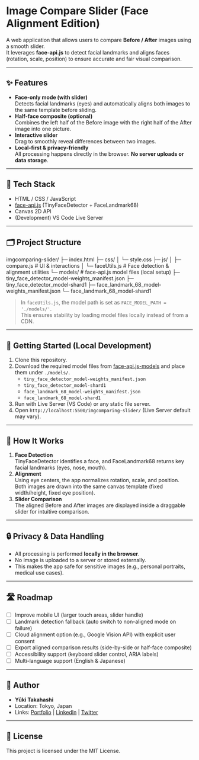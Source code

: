 # Image Compare Slider (Face Alignment Edition)

A web application that allows users to compare **Before / After** images using a smooth slider.  
It leverages **face-api.js** to detect facial landmarks and aligns faces (rotation, scale, position) to ensure accurate and fair visual comparison.

---

## ✨ Features

- **Face-only mode (with slider)**  
  Detects facial landmarks (eyes) and automatically aligns both images to the same template before sliding.
- **Half-face composite (optional)**  
  Combines the left half of the Before image with the right half of the After image into one picture.
- **Interactive slider**  
  Drag to smoothly reveal differences between two images.
- **Local-first & privacy-friendly**  
  All processing happens directly in the browser. **No server uploads or data storage**.

---

## 🔧 Tech Stack

- HTML / CSS / JavaScript
- [face-api.js](https://github.com/justadudewhohacks/face-api.js) (TinyFaceDetector + FaceLandmark68)
- Canvas 2D API
- (Development) VS Code Live Server

---

## 🗂 Project Structure
imgcomparing-slider/
├─ index.html
├─ css/
│  └─ style.css
├─ js/
│  ├─ compare.js          # UI & interactions
│  └─ faceUtils.js        # Face detection & alignment utilities
└─ models/                # face-api.js model files (local setup)
├─ tiny_face_detector_model-weights_manifest.json
├─ tiny_face_detector_model-shard1
├─ face_landmark_68_model-weights_manifest.json
└─ face_landmark_68_model-shard1

> In `faceUtils.js`, the model path is set as `FACE_MODEL_PATH = './models/'`.  
> This ensures stability by loading model files locally instead of from a CDN.

---

## 🚀 Getting Started (Local Development)

1. Clone this repository.
2. Download the required model files from [face-api.js-models](https://github.com/justadudewhohacks/face-api.js-models) and place them under `./models/`.
   - `tiny_face_detector_model-weights_manifest.json`
   - `tiny_face_detector_model-shard1`
   - `face_landmark_68_model-weights_manifest.json`
   - `face_landmark_68_model-shard1`
3. Run with Live Server (VS Code) or any static file server.
4. Open `http://localhost:5500/imgcomparing-slider/` (Live Server default may vary).

---

## 🧠 How It Works

1. **Face Detection**  
   TinyFaceDetector identifies a face, and FaceLandmark68 returns key facial landmarks (eyes, nose, mouth).
2. **Alignment**  
   Using eye centers, the app normalizes rotation, scale, and position.  
   Both images are drawn into the same canvas template (fixed width/height, fixed eye position).
3. **Slider Comparison**  
   The aligned Before and After images are displayed inside a draggable slider for intuitive comparison.

---

## 🔒 Privacy & Data Handling

- All processing is performed **locally in the browser**.  
- No image is uploaded to a server or stored externally.  
- This makes the app safe for sensitive images (e.g., personal portraits, medical use cases).

---

## 🛣 Roadmap

- [ ] Improve mobile UI (larger touch areas, slider handle)
- [ ] Landmark detection fallback (auto switch to non-aligned mode on failure)
- [ ] Cloud alignment option (e.g., Google Vision API) with explicit user consent
- [ ] Export aligned comparison results (side-by-side or half-face composite)
- [ ] Accessibility support (keyboard slider control, ARIA labels)
- [ ] Multi-language support (English & Japanese)

---

## 🙋 Author

- **Yūki Takahashi**  
- Location: Tokyo, Japan  
- Links: [Portfolio](#) | [LinkedIn](#) | [Twitter](#)

---

## 📄 License

This project is licensed under the MIT License.